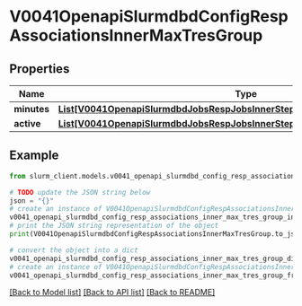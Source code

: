 # V0041OpenapiSlurmdbdConfigRespAssociationsInnerMaxTresGroup


## Properties

Name | Type | Description | Notes
------------ | ------------- | ------------- | -------------
**minutes** | [**List[V0041OpenapiSlurmdbdJobsRespJobsInnerStepsInnerTresRequestedMaxInner]**](V0041OpenapiSlurmdbdJobsRespJobsInnerStepsInnerTresRequestedMaxInner.md) | GrpTRESMins | [optional] 
**active** | [**List[V0041OpenapiSlurmdbdJobsRespJobsInnerStepsInnerTresRequestedMaxInner]**](V0041OpenapiSlurmdbdJobsRespJobsInnerStepsInnerTresRequestedMaxInner.md) | GrpTRESRunMins | [optional] 

## Example

```python
from slurm_client.models.v0041_openapi_slurmdbd_config_resp_associations_inner_max_tres_group import V0041OpenapiSlurmdbdConfigRespAssociationsInnerMaxTresGroup

# TODO update the JSON string below
json = "{}"
# create an instance of V0041OpenapiSlurmdbdConfigRespAssociationsInnerMaxTresGroup from a JSON string
v0041_openapi_slurmdbd_config_resp_associations_inner_max_tres_group_instance = V0041OpenapiSlurmdbdConfigRespAssociationsInnerMaxTresGroup.from_json(json)
# print the JSON string representation of the object
print(V0041OpenapiSlurmdbdConfigRespAssociationsInnerMaxTresGroup.to_json())

# convert the object into a dict
v0041_openapi_slurmdbd_config_resp_associations_inner_max_tres_group_dict = v0041_openapi_slurmdbd_config_resp_associations_inner_max_tres_group_instance.to_dict()
# create an instance of V0041OpenapiSlurmdbdConfigRespAssociationsInnerMaxTresGroup from a dict
v0041_openapi_slurmdbd_config_resp_associations_inner_max_tres_group_from_dict = V0041OpenapiSlurmdbdConfigRespAssociationsInnerMaxTresGroup.from_dict(v0041_openapi_slurmdbd_config_resp_associations_inner_max_tres_group_dict)
```
[[Back to Model list]](../README.md#documentation-for-models) [[Back to API list]](../README.md#documentation-for-api-endpoints) [[Back to README]](../README.md)


